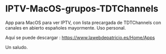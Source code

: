 # IPTV-MacOS-grupos-TDTChannels

App para MacOS para ver IPTV, con lista precargada de TDTChannels con canales en abierto españoles mayormente. Uso personal.

Aquí se puede descargar :  https://www.lawebdepatricio.es/Home/Apps

Un saludo.
